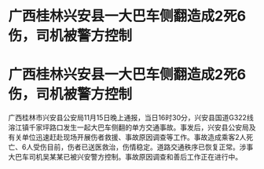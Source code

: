 # 广西桂林兴安县一大巴车侧翻造成2死6伤，司机被警方控制

# 广西桂林兴安县一大巴车侧翻造成2死6伤，司机被警方控制

广西桂林市兴安县公安局11月15日晚上通报，当日16时30分，兴安县国道G322线溶江镇千家坪路口发生一起大巴车侧翻的单方交通事故。事发后，兴安县公安局及有关单位迅速赶赴现场开展伤者救援、事故原因调查等工作。事故造成乘客2人死亡、6人受伤目前，伤者已送医救治，伤情稳定。道路交通秩序已恢复正常。涉事大巴车司机吴某某已被兴安警方控制。事故原因调查和善后工作正在进行中。

